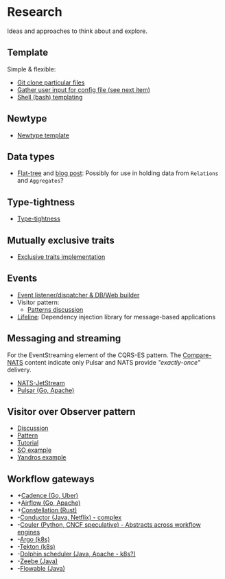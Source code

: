 # Research

Ideas and approaches to think about and explore.

## Template

Simple & flexible:

- [Git clone particular files](https://stackoverflow.com/a/52269934/152860)
- [Gather user input for config file (see next item)](https://crates.io/crates/enquirer)
- [Shell (bash) templating](https://stackoverflow.com/a/48633756/152860)

## Newtype

- [Newtype template](https://gist.github.com/nyinyithann/84aa6f013c18be8e87440f96f3e6f868)

## Data types

- [Flat-tree](https://github.com/mamcx/tree-flat) and [blog
  post](https://www.elmalabarista.com/blog/2022-flat-tree/): Possibly for use in
  holding data from `Relations` and `Aggregates`?

## Type-tightness

- [Type-tightness](https://www.ecorax.net/tightness/)

## Mutually exclusive traits

- [Exclusive traits implementation](https://geo-ant.github.io/blog/2021/mutually-exclusive-traits-rust/)

## Events

- [Event listener/dispatcher & DB/Web builder](https://willcrichton.net/notes/types-over-strings/)
- Visitor pattern:
  - [Patterns discussion](https://github.com/rust-unofficial/patterns/discussions/236#discussioncomment-393516)
- [Lifeline](https://github.com/austinjones/lifeline-rs): Dependency injection
  library for message-based applications

## Messaging and streaming

For the EventStreaming element of the CQRS-ES pattern.  The
[Compare-NATS](https://docs.nats.io/nats-concepts/overview/compare-nats) content
indicate only Pulsar and NATS provide *"exactly-once"* delivery.

- [NATS-JetStream](https://nats.io/)
- [Pulsar (Go, Apache)](https://github.com/apache/pulsar)

## Visitor over Observer pattern

- [Discussion](https://github.com/rust-unofficial/patterns/discussions/236)
- [Pattern](https://rust-unofficial.github.io/patterns/patterns/behavioural/visitor.html)
- [Tutorial](https://riptutorial.com/rust/example/24146/visitor-pattern)
- [SO example](https://stackoverflow.com/a/53912993/152860)
- [Yandros example](https://users.rust-lang.org/t/implement-the-visitor-pattern/51166/6?u=taqtiqa-mark)

## Workflow gateways

- +[Cadence (Go, Uber)](https://cadenceworkflow.io/)
- +[Airflow (Go, Apache)]()
- +[Constellation (Rust)](https://github.com/constellation-rs/constellation)
- -[Conductor (Java, Netflix) - complex](https://cadenceworkflow.io/)
- -[Couler (Python, CNCF speculative) - Abstracts across workflow engines](https://github.com/couler-proj/couler)
- -[Argo (k8s)](https://github.com/argoproj/argo-workflows)
- -[Tekton (k8s)](https://github.com/tektoncd)
- -[Dolphin scheduler (Java, Apache - k8s?)](https://github.com/apache/dolphinscheduler)
- -[Zeebe (Java)](https://github.com/camunda/zeebe)
- -[Flowable (Java)](https://github.com/flowable/flowable-engine)
